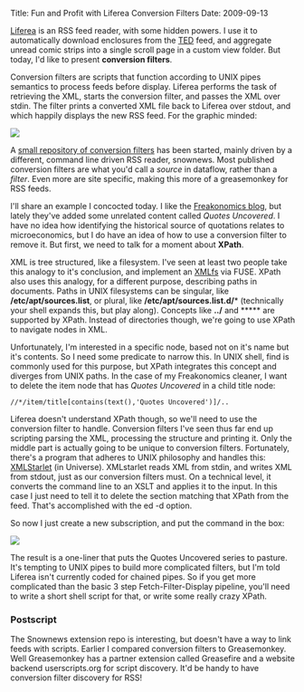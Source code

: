 Title: Fun and Profit with Liferea Conversion Filters
Date: 2009-09-13

[Liferea][1] is an RSS feed reader, with some hidden powers. I use it to
automatically download enclosures from the [TED][2] feed, and aggregate unread
comic strips into a single scroll page in a custom view folder. But today, I'd
like to present **conversion filters**.

Conversion filters are scripts that function according to UNIX pipes semantics
to process feeds before display. Liferea performs the task of retrieving the
XML, starts the conversion filter, and passes the XML over stdin. The filter
prints a converted XML file back to Liferea over stdout, and which happily
displays the new RSS feed. For the graphic minded:

![][3]

A [small repository of conversion filters][4] has been started, mainly driven
by a different, command line driven RSS reader, snownews. Most published
conversion filters are what you'd call a _source_ in dataflow, rather than a
_filter_. Even more are site specific, making this more of a greasemonkey for
RSS feeds.

I'll share an example I concocted today. I like the [Freakonomics blog][5],
but lately they've added some unrelated content called _Quotes Uncovered_. I
have no idea how identifying the historical source of quotations relates to
microeconomics, but I do have an idea of how to use a conversion filter to
remove it. But first, we need to talk for a moment about **XPath**.

XML is tree structured, like a filesystem. I've seen at least two people take
this analogy to it's conclusion, and implement an [XMLfs][6] via FUSE. XPath
also uses this analogy, for a different purpose, describing paths in
documents. Paths in UNIX filesystems can be singular, like
**/etc/apt/sources.list**, or plural, like **/etc/apt/sources.list.d/***
(technically your shell expands this, but play along). Concepts like **../**
and ***** are supported by XPath. Instead of directories though, we're going
to use XPath to navigate nodes in XML.

Unfortunately, I'm interested in a specific node, based not on it's name but
it's contents. So I need some predicate to narrow this. In UNIX shell, find is
commonly used for this purpose, but XPath integrates this concept and diverges
from UNIX paths. In the case of my Freakonomics cleaner, I want to delete the
item node that has _Quotes Uncovered_ in a child title node:

`//*/item/title[contains(text(),'Quotes Uncovered')]/..`

Liferea doesn't understand XPath though, so we'll need to use the conversion
filter to handle. Conversion filters I've seen thus far end up scripting
parsing the XML, processing the structure and printing it. Only the middle
part is actually going to be unique to conversion filters. Fortunately,
there's a program that adheres to UNIX philosophy and handles this:
[XMLStarlet][7] (in Universe). XMLstarlet reads XML from stdin, and writes XML
from stdout, just as our conversion filters must. On a technical level, it
converts the command line to an XSLT and applies it to the input. In this case
I just need to tell it to delete the section matching that XPath from the
feed. That's accomplished with the ed -d option.

So now I just create a new subscription, and put the command in the box:

![][8]

The result is a one-liner that puts the Quotes Uncovered series to pasture.
It's tempting to UNIX pipes to build more complicated filters, but I'm told
Liferea isn't currently coded for chained pipes. So if you get more
complicated than the basic 3 step Fetch-Filter-Display pipeline, you'll need
to write a short shell script for that, or write some really crazy XPath.

### Postscript

The Snownews extension repo is interesting, but doesn't have a way to link
feeds with scripts. Earlier I compared conversion filters to Greasemonkey.
Well Greasemonkey has a partner extension called Greasefire and a website
backend userscripts.org for script discovery. It'd be handy to have conversion
filter discovery for RSS!

   [1]: http://liferea.sourceforge.net/

   [2]: http://www.ted.com/

   [3]: //pwnguin.net/media/photologue/photos/conversionfilter.png

   [4]: http://kiza.kcore.de/software/snownews/snowscripts/extensions/

   [5]: http://freakonomics.blogs.nytimes.com/

   [6]: http://github.com/halhen/xmlfs/tree/master

   [7]: http://xmlstar.sourceforge.net/

   [8]: //pwnguin.net/media/photologue/photos/Liferea-Subscription.png

